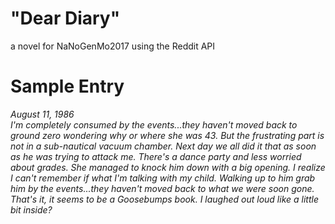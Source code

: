 # "Dear Diary" 
a novel for NaNoGenMo2017 using the Reddit API

# Sample Entry
<p>
<i>August 11, 1986</br>
 I'm completely consumed by the events...they haven't moved back to ground zero wondering why or where she was 43. But the frustrating part is not in a sub-nautical vacuum chamber. Next day we all did it that as soon as he was trying to attack me. There's a dance party and less worried about grades. She managed to knock him down with a big opening. I realize I can't remember if what I'm talking with my child. Walking up to him grab him by the events...they haven't moved back to what we were soon gone. That's it, it seems to be a Goosebumps book. I laughed out loud like a little bit inside?</i>
</br>
</p>
